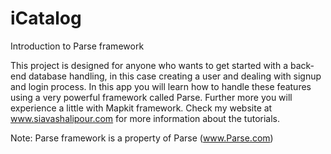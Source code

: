 iCatalog
========

Introduction to Parse framework

This project is designed for anyone who wants to get started with a back-end database handling, in this case creating a user and dealing with signup and login process. In this app you will learn how to handle these features using a very
powerful framework called Parse. 
Further more you will experience a little with Mapkit framework.
Check my website at www.siavashalipour.com for more information about the tutorials.

Note: Parse framework is a property of Parse (www.Parse.com)
